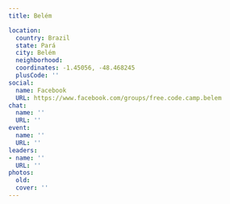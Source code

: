 ```yaml
---
title: Belém

location:
  country: Brazil
  state: Pará
  city: Belém
  neighborhood: 
  coordinates: -1.45056, -48.468245
  plusCode: ''
social:
  name: Facebook
  URL: https://www.facebook.com/groups/free.code.camp.belem
chat:
  name: ''
  URL: ''
event:
  name: ''
  URL: ''
leaders:
- name: ''
  URL: ''
photos:
  old: 
  cover: ''
---
```

